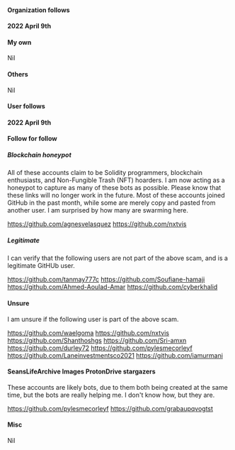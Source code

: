 #### Organization follows

#### 2022 April 9th

#### My own

Nil

#### Others

Nil

#### User follows

#### 2022 April 9th

#### Follow for follow

##### Blockchain honeypot

All of these accounts claim to be Solidity programmers, blockchain enthusiasts, and Non-Fungible Trash (NFT) hoarders. I am now acting as a honeypot to capture as many of these bots as possible. Please know that these links will no longer work in the future. Most of these accounts joined GitHub in the past month, while some are merely copy and pasted from another user. I am surprised by how many are swarming here.

https://github.com/agnesvelasquez
https://github.com/nxtvis

##### Legitimate

I can verify that the following users are not part of the above scam, and is a legitimate GitHUb user.

https://github.com/tanmay777c
https://github.com/Soufiane-hamaji
https://github.com/Ahmed-Aoulad-Amar
https://github.com/cyberkhalid

#### Unsure

I am unsure if the following user is part of the above scam.

https://github.com/waelgoma
https://github.com/nxtvis
https://github.com/Shanthoshgs
https://github.com/Sri-amxn
https://github.com/durley72
https://github.com/pylesmecorleyf
https://github.com/Laneinvestmentsco2021
https://github.com/iamurmani

#### SeansLifeArchive Images ProtonDrive stargazers

These accounts are likely bots, due to them both being created at the same time, but the bots are really helping me. I don't know how, but they are.

https://github.com/pylesmecorleyf
https://github.com/grabaupqvogtst

#### Misc

Nil

